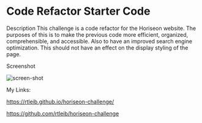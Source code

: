 # Code Refactor Starter Code

Description
This challenge is a code refactor for the Horiseon website. 
The purposes of this is to make the previous code more efficient, organized, comprehensible, and accessible.
Also to have an improved search engine optimization.
This should not have an effect on the display styling of the page.

Screenshot

![screen-shot](https://user-images.githubusercontent.com/98301335/153806983-733bae3d-40b9-49c9-8db5-7fd8d3e56264.png)

My Links:

https://rtleib.github.io/horiseon-challenge/

https://github.com/rtleib/horiseon-challenge
